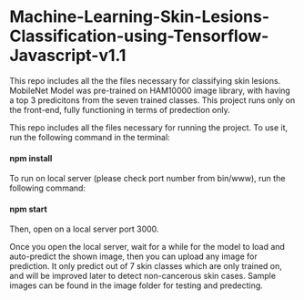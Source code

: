 # Machine-Learning-Skin-Lesions-Classification-using-Tensorflow-Javascript-v1.1
 This repo includes all the the files necessary for classifying skin lesions. MobileNet Model was pre-trained on HAM10000 image library, with having a top 3 predicitons from the seven trained classes. This project runs only on the front-end, fully functioning in terms of predection only.


This repo includes all the files necessary for running the project. To use it, run the following command in the terminal:
#### npm install

To run on local server (please check port number from bin/www), run the following command:
#### npm start

Then, open on a local server port 3000.

Once you open the local server, wait for a while for the model to load and auto-predict the shown image, then you can upload any image for prediction. It only predict 
out of 7 skin classes which are only trained on, and will be improved later to detect non-cancerous skin cases. Sample images can be found in the image folder for testing
and predecting.
